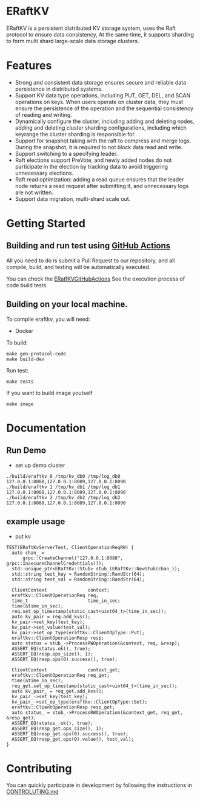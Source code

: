 # ERaftKV 

ERaftKV is a persistent distributed KV storage system, uses the Raft protocol to ensure data consistency, At the same time, it supports sharding to form multi shard large-scale data storage clusters.

# Features
- Strong and consistent data storage ensures secure and reliable data persistence in distributed systems.
- Support KV data type operations, including PUT, GET, DEL, and SCAN operations on keys. When users operate on cluster data, they must ensure the persistence of the operation and the sequential consistency of reading and writing.
- Dynamically configure the cluster, including adding and deleting nodes, adding and deleting cluster sharding configurations, including which keyrange the cluster sharding is responsible for.
- Support for snapshot taking with the raft to compress and merge logs. During the snapshot, it is required to not block data read and write.
- Support switching to a specifying leader.
- Raft elections support PreVote, and newly added nodes do not participate in the election by tracking data to avoid triggering unnecessary elections.
- Raft read optimization: adding a read queue ensures that the leader node returns a read request after submitting it, and unnecessary logs are not written.
- Support data migration, multi-shard scale out.

# Getting Started

## Building and run test using [GitHub Actions](https://github.com/features/actions)

All you need to do is submit a Pull Request to our repository, and all compile, build, and testing will be automatically executed.

You can check the [ERatfKVGitHubActions](https://github.com/eraft-io/eraft/actions) See the execution process of code build tests.

## Building on your local machine.

To compile eraftkv, you will need:
- Docker

To build:
```
make gen-protocol-code
make build-dev
```

Run test:
```
make tests
```

If you want to build image youtself
```
make image
```

# Documentation

## Run Demo

- set up demo cluster

```
./build/eraftkv 0 /tmp/kv_db0 /tmp/log_db0 127.0.0.1:8088,127.0.0.1:8089,127.0.0.1:8090
./build/eraftkv 1 /tmp/kv_db1 /tmp/log_db1 127.0.0.1:8088,127.0.0.1:8089,127.0.0.1:8090
./build/eraftkv 2 /tmp/kv_db2 /tmp/log_db2 127.0.0.1:8088,127.0.0.1:8089,127.0.0.1:8090

```

## example usage

- put kv
```
TEST(ERaftKvServerTest, ClientOperationReqRW) {
  auto chan_ =
      grpc::CreateChannel("127.0.0.1:8088", grpc::InsecureChannelCredentials());
  std::unique_ptr<ERaftKv::Stub> stub_(ERaftKv::NewStub(chan_));
  std::string test_key = RandomString::RandStr(64);
  std::string test_val = RandomString::RandStr(64);

  ClientContext               context;
  eraftkv::ClientOperationReq req;
  time_t                      time_in_sec;
  time(&time_in_sec);
  req.set_op_timestamp(static_cast<uint64_t>(time_in_sec));
  auto kv_pair = req.add_kvs();
  kv_pair->set_key(test_key);
  kv_pair->set_value(test_val);
  kv_pair->set_op_type(eraftkv::ClientOpType::Put);
  eraftkv::ClientOperationResp resp;
  auto status = stub_->ProcessRWOperation(&context, req, &resp);
  ASSERT_EQ(status.ok(), true);
  ASSERT_EQ(resp.ops_size(), 1);
  ASSERT_EQ(resp.ops(0).success(), true);

  ClientContext               context_get;
  eraftkv::ClientOperationReq req_get;
  time(&time_in_sec);
  req_get.set_op_timestamp(static_cast<uint64_t>(time_in_sec));
  auto kv_pair_ = req_get.add_kvs();
  kv_pair_->set_key(test_key);
  kv_pair_->set_op_type(eraftkv::ClientOpType::Get);
  eraftkv::ClientOperationResp resp_get;
  auto status_ = stub_->ProcessRWOperation(&context_get, req_get, &resp_get);
  ASSERT_EQ(status_.ok(), true);
  ASSERT_EQ(resp_get.ops_size(), 1);
  ASSERT_EQ(resp_get.ops(0).success(), true);
  ASSERT_EQ(resp_get.ops(0).value(), test_val);
}
```

# Contributing

You can quickly participate in development by following the instructions in [CONTROLUTING.md](https://github.com/eraft-io/eraft/blob/master/CONTRIBUTING.md)
